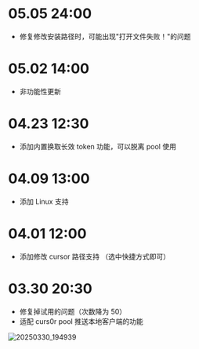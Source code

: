 # 05.05 24:00

- 修复修改安装路径时，可能出现"打开文件失败！"的问题

# 05.02 14:00

- 非功能性更新

# 04.23 12:30

- 添加内置换取长效 token 功能，可以脱离 pool 使用

# 04.09 13:00

- 添加 Linux 支持

# 04.01 12:00

- 添加修改 cursor 路径支持 （选中快捷方式即可）

# 03.30 20:30

- 修复掉试用的问题（次数降为 50）
- 适配 curs0r pool 推送本地客户端的功能

![20250330_194939](https://github.com/user-attachments/assets/83e67f2f-9b7a-4f7f-9761-c3ec4c7d5734)
